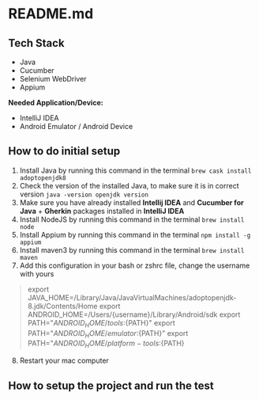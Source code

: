 # README.md

## Tech Stack
- Java
- Cucumber
- Selenium WebDriver
- Appium

**Needed Application/Device:**
- IntelliJ IDEA
- Android Emulator / Android Device

## How to do initial setup
1. Install Java by running this command in the terminal `brew cask install adoptopenjdk8`
2. Check the version of the installed Java, to make sure it is in correct version `java -version openjdk version`
3. Make sure you have already installed **Intellij IDEA** and **Cucumber for Java** + **Gherkin** packages installed in **IntelliJ IDEA**
4. Install NodeJS by running this command in the terminal `brew install node`
5. Install Appium by running this command in the terminal `npm install -g appium`
6. Install maven3 by running this command in the terminal `brew install maven`
7. Add this configuration in your bash or zshrc file, change the username with yours
> export JAVA_HOME=/Library/Java/JavaVirtualMachines/adoptopenjdk-8.jdk/Contents/Home 
> export ANDROID_HOME=/Users/{username}/Library/Android/sdk 
> export PATH="${ANDROID_HOME}/tools:${PATH}" export PATH="${ANDROID_HOME}/emulator:${PATH}" 
> export PATH="${ANDROID_HOME}/platform-tools:${PATH}
8. Restart your mac computer

## How to setup the project and run the test
